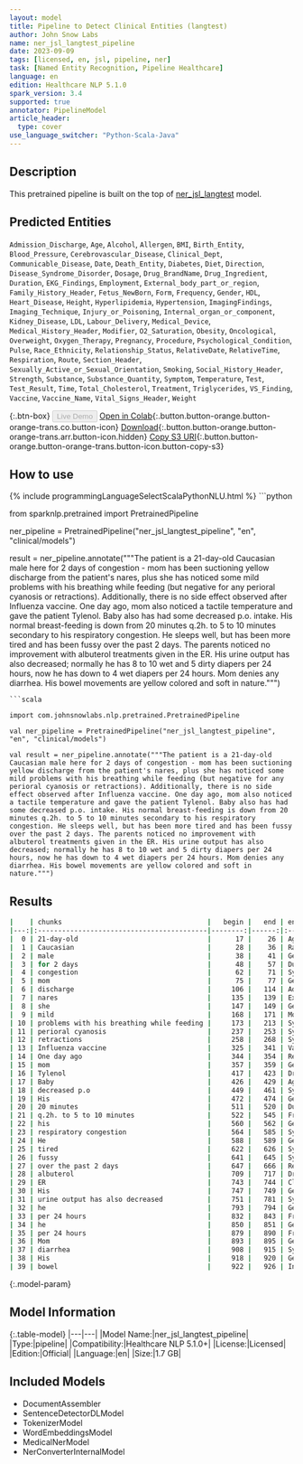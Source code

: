 ```yaml
---
layout: model
title: Pipeline to Detect Clinical Entities (langtest)
author: John Snow Labs
name: ner_jsl_langtest_pipeline
date: 2023-09-09
tags: [licensed, en, jsl, pipeline, ner]
task: [Named Entity Recognition, Pipeline Healthcare]
language: en
edition: Healthcare NLP 5.1.0
spark_version: 3.4
supported: true
annotator: PipelineModel
article_header:
  type: cover
use_language_switcher: "Python-Scala-Java"
---
```


## Description

This pretrained pipeline is built on the top of [ner_jsl_langtest](https://nlp.johnsnowlabs.com/2023/07/31/ner_jsl_langtest_en.html) model.

## Predicted Entities

`Admission_Discharge`, `Age`, `Alcohol`, `Allergen`, `BMI`, `Birth_Entity`, `Blood_Pressure`, `Cerebrovascular_Disease`, `Clinical_Dept`, `Communicable_Disease`, `Date`, `Death_Entity`, `Diabetes`, `Diet`, `Direction`, `Disease_Syndrome_Disorder`, `Dosage`, `Drug_BrandName`, `Drug_Ingredient`, `Duration`, `EKG_Findings`, `Employment`, `External_body_part_or_region`, `Family_History_Header`, `Fetus_NewBorn`, `Form`, `Frequency`, `Gender`, `HDL`, `Heart_Disease`, `Height`, `Hyperlipidemia`, `Hypertension`, `ImagingFindings`, `Imaging_Technique`, `Injury_or_Poisoning`, `Internal_organ_or_component`, `Kidney_Disease`, `LDL`, `Labour_Delivery`, `Medical_Device`, `Medical_History_Header`, `Modifier`, `O2_Saturation`, `Obesity`, `Oncological`, `Overweight`, `Oxygen_Therapy`, `Pregnancy`, `Procedure`, `Psychological_Condition`, `Pulse`, `Race_Ethnicity`, `Relationship_Status`, `RelativeDate`, `RelativeTime`, `Respiration`, `Route`, `Section_Header`, `Sexually_Active_or_Sexual_Orientation`, `Smoking`, `Social_History_Header`, `Strength`, `Substance`, `Substance_Quantity`, `Symptom`, `Temperature`, `Test`, `Test_Result`, `Time`, `Total_Cholesterol`, `Treatment`, `Triglycerides`, `VS_Finding`, `Vaccine`, `Vaccine_Name`, `Vital_Signs_Header`, `Weight`


{:.btn-box}
<button class="button button-orange" disabled>Live Demo</button>
[Open in Colab](https://colab.research.google.com/github/JohnSnowLabs/spark-nlp-workshop/blob/master/healthcare-nlp/07.0.Pretrained_Clinical_Pipelines.ipynb){:.button.button-orange.button-orange-trans.co.button-icon}
[Download](https://s3.amazonaws.com/auxdata.johnsnowlabs.com/clinical/models/ner_jsl_langtest_pipeline_en_5.1.0_3.4_1694277196882.zip){:.button.button-orange.button-orange-trans.arr.button-icon.hidden}
[Copy S3 URI](s3://auxdata.johnsnowlabs.com/clinical/models/ner_jsl_langtest_pipeline_en_5.1.0_3.4_1694277196882.zip){:.button.button-orange.button-orange-trans.button-icon.button-copy-s3}

## How to use



<div class="tabs-box" markdown="1">
{% include programmingLanguageSelectScalaPythonNLU.html %}
```python

from sparknlp.pretrained import PretrainedPipeline

ner_pipeline = PretrainedPipeline("ner_jsl_langtest_pipeline", "en", "clinical/models")

result = ner_pipeline.annotate("""The patient is a 21-day-old Caucasian male here for 2 days of congestion - mom has been suctioning yellow discharge from the patient's nares, plus she has noticed some mild problems with his breathing while feeding (but negative for any perioral cyanosis or retractions). Additionally, there is no side effect observed after Influenza vaccine. One day ago, mom also noticed a tactile temperature and gave the patient Tylenol. Baby also has had some decreased p.o. intake. His normal breast-feeding is down from 20 minutes q.2h. to 5 to 10 minutes secondary to his respiratory congestion. He sleeps well, but has been more tired and has been fussy over the past 2 days. The parents noticed no improvement with albuterol treatments given in the ER. His urine output has also decreased; normally he has 8 to 10 wet and 5 dirty diapers per 24 hours, now he has down to 4 wet diapers per 24 hours. Mom denies any diarrhea. His bowel movements are yellow colored and soft in nature.""")

```
```scala

import com.johnsnowlabs.nlp.pretrained.PretrainedPipeline

val ner_pipeline = PretrainedPipeline("ner_jsl_langtest_pipeline", "en", "clinical/models")

val result = ner_pipeline.annotate("""The patient is a 21-day-old Caucasian male here for 2 days of congestion - mom has been suctioning yellow discharge from the patient's nares, plus she has noticed some mild problems with his breathing while feeding (but negative for any perioral cyanosis or retractions). Additionally, there is no side effect observed after Influenza vaccine. One day ago, mom also noticed a tactile temperature and gave the patient Tylenol. Baby also has had some decreased p.o. intake. His normal breast-feeding is down from 20 minutes q.2h. to 5 to 10 minutes secondary to his respiratory congestion. He sleeps well, but has been more tired and has been fussy over the past 2 days. The parents noticed no improvement with albuterol treatments given in the ER. His urine output has also decreased; normally he has 8 to 10 wet and 5 dirty diapers per 24 hours, now he has down to 4 wet diapers per 24 hours. Mom denies any diarrhea. His bowel movements are yellow colored and soft in nature.""")

```
</div>

## Results

```bash
|    | chunks                                    |   begin |   end | entities                     |
|---:|:------------------------------------------|--------:|------:|:-----------------------------|
|  0 | 21-day-old                                |      17 |    26 | Age                          |
|  1 | Caucasian                                 |      28 |    36 | Race_Ethnicity               |
|  2 | male                                      |      38 |    41 | Gender                       |
|  3 | for 2 days                                |      48 |    57 | Duration                     |
|  4 | congestion                                |      62 |    71 | Symptom                      |
|  5 | mom                                       |      75 |    77 | Gender                       |
|  6 | discharge                                 |     106 |   114 | Admission_Discharge          |
|  7 | nares                                     |     135 |   139 | External_body_part_or_region |
|  8 | she                                       |     147 |   149 | Gender                       |
|  9 | mild                                      |     168 |   171 | Modifier                     |
| 10 | problems with his breathing while feeding |     173 |   213 | Symptom                      |
| 11 | perioral cyanosis                         |     237 |   253 | Symptom                      |
| 12 | retractions                               |     258 |   268 | Symptom                      |
| 13 | Influenza vaccine                         |     325 |   341 | Vaccine_Name                 |
| 14 | One day ago                               |     344 |   354 | RelativeDate                 |
| 15 | mom                                       |     357 |   359 | Gender                       |
| 16 | Tylenol                                   |     417 |   423 | Drug_BrandName               |
| 17 | Baby                                      |     426 |   429 | Age                          |
| 18 | decreased p.o                             |     449 |   461 | Symptom                      |
| 19 | His                                       |     472 |   474 | Gender                       |
| 20 | 20 minutes                                |     511 |   520 | Duration                     |
| 21 | q.2h. to 5 to 10 minutes                  |     522 |   545 | Frequency                    |
| 22 | his                                       |     560 |   562 | Gender                       |
| 23 | respiratory congestion                    |     564 |   585 | Symptom                      |
| 24 | He                                        |     588 |   589 | Gender                       |
| 25 | tired                                     |     622 |   626 | Symptom                      |
| 26 | fussy                                     |     641 |   645 | Symptom                      |
| 27 | over the past 2 days                      |     647 |   666 | RelativeDate                 |
| 28 | albuterol                                 |     709 |   717 | Drug_Ingredient              |
| 29 | ER                                        |     743 |   744 | Clinical_Dept                |
| 30 | His                                       |     747 |   749 | Gender                       |
| 31 | urine output has also decreased           |     751 |   781 | Symptom                      |
| 32 | he                                        |     793 |   794 | Gender                       |
| 33 | per 24 hours                              |     832 |   843 | Frequency                    |
| 34 | he                                        |     850 |   851 | Gender                       |
| 35 | per 24 hours                              |     879 |   890 | Frequency                    |
| 36 | Mom                                       |     893 |   895 | Gender                       |
| 37 | diarrhea                                  |     908 |   915 | Symptom                      |
| 38 | His                                       |     918 |   920 | Gender                       |
| 39 | bowel                                     |     922 |   926 | Internal_organ_or_component  |
```

{:.model-param}
## Model Information

{:.table-model}
|---|---|
|Model Name:|ner_jsl_langtest_pipeline|
|Type:|pipeline|
|Compatibility:|Healthcare NLP 5.1.0+|
|License:|Licensed|
|Edition:|Official|
|Language:|en|
|Size:|1.7 GB|

## Included Models

- DocumentAssembler
- SentenceDetectorDLModel
- TokenizerModel
- WordEmbeddingsModel
- MedicalNerModel
- NerConverterInternalModel